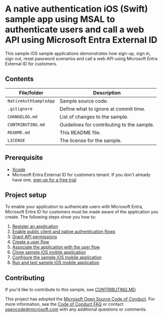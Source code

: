 # A native authentication iOS (Swift) sample app using MSAL to authenticate users and call a web API using Microsoft Entra External ID

This sample iOS sample applications demonstrates how sign-up, sign in, sign out, reset password scenarios and call a web API using Microsoft Entra External ID for customers.

## Contents

| File/folder | Description |
|-------------|-------------|
| `NativeAuthSampleApp`       | Sample source code. |
| `.gitignore` | Define what to ignore at commit time. |
| `CHANGELOG.md` | List of changes to the sample. |
| `CONTRIBUTING.md` | Guidelines for contributing to the sample. |
| `README.md` | This README file. |
| `LICENSE`   | The license for the sample. |

## Prerequisite

- <a href="https://developer.apple.com/xcode/resources/" target="_blank">Xcode</a>
- Microsoft Entra External ID for customers tenant. If you don't already have one, <a href="https://aka.ms/ciam-free-trial?wt.mc_id=ciamcustomertenantfreetrial_linkclick_content_cnl" target="_blank">sign up for a free trial</a>

## Project setup

To enable your application to authenicate users with Microsoft Entra, Microsoft Entra ID for customers must be made aware of the application you create. The following steps show you how to:

1. [Register an application](https://review.learn.microsoft.com/en-us/entra/external-id/customers/how-to-run-native-authentication-sample-ios-app?branch=pr-en-us-2024#register-an-application)
1. [Enable public client and native authentication flows](https://review.learn.microsoft.com/en-us/entra/external-id/customers/how-to-run-native-authentication-sample-ios-app?branch=pr-en-us-2024#enable-public-client-and-native-authentication-flows)
1. [Grant API permissions](https://review.learn.microsoft.com/en-us/entra/external-id/customers/how-to-run-native-authentication-sample-ios-app?branch=pr-en-us-2024#grant-api-permissions)
1. [Create a user flow](https://review.learn.microsoft.com/en-us/entra/external-id/customers/how-to-run-native-authentication-sample-ios-app?branch=pr-en-us-2024#create-a-user-flow)
1. [Associate the application with the user flow](https://review.learn.microsoft.com/en-us/entra/external-id/customers/how-to-run-native-authentication-sample-ios-app?branch=pr-en-us-2024#associate-the-application-with-the-user-flow)
1. [Clone sample iOS mobile application](https://review.learn.microsoft.com/en-us/entra/external-id/customers/how-to-run-native-authentication-sample-ios-app?branch=pr-en-us-2024#clone-sample-ios-mobile-application)
1. [Configure the sample iOS mobile application](https://review.learn.microsoft.com/en-us/entra/external-id/customers/how-to-run-native-authentication-sample-ios-app?branch=pr-en-us-2024#configure-the-sample-ios-mobile-application)
1. [Run and test sample iOS mobile application](https://review.learn.microsoft.com/en-us/entra/external-id/customers/how-to-run-native-authentication-sample-ios-app?branch=pr-en-us-2024#run-and-test-sample-ios-mobile-application)

## Contributing

If you'd like to contribute to this sample, see [CONTRIBUTING.MD](/CONTRIBUTING.md).

This project has adopted the [Microsoft Open Source Code of Conduct](https://opensource.microsoft.com/codeofconduct/). For more information, see the [Code of Conduct FAQ](https://opensource.microsoft.com/codeofconduct/faq/) or contact [opencode@microsoft.com](mailto:opencode@microsoft.com) with any additional questions or comments.

